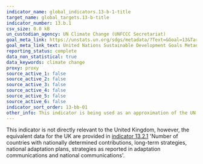 ```yaml
---
indicator_name: global_indicators.13-b-1-title
target_name: global_targets.13-b-title
indicator_number: 13.b.1
csv_size: 0.0 kB
un_custodian_agency: UN Climate Change (UNFCCC Secretariat)
goal_meta_link: https://unstats.un.org/sdgs/metadata/?Text=&Goal=13&Target=13.b
goal_meta_link_text: United Nations Sustainable Development Goals Metadata
reporting_status: complete
data_non_statistical: true
data_keywords: climate change
proxy: proxy
source_active_1: false
source_active_2: false
source_active_3: false
source_active_4: false
source_active_5: false
source_active_6: false
indicator_sort_order: 13-bb-01
other_info: This indicator is being used as an approximation of the UN SDG Indicator. Where possible, we will work to identify or develop UK data to meet the global indicator specification. This indicator has not been identified in collaboration with topic experts.
---
```

This indicator is not directly relevant to the United Kingdom, however, the equivalent data for the UK are provided in [indicator 13.2.1](https://sdgdata.gov.uk/13-2-1/) 'Number of countries with nationally determined contributions, long-term strategies, national adaptation plans, strategies as reported in adaptation communications and national communications'.
